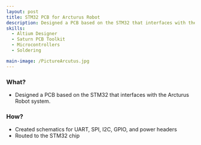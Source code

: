 ```yaml
---
layout: post
title: STM32 PCB for Arcturus Robot
description: Designed a PCB based on the STM32 that interfaces with the Arcturus Robot system.
skills: 
  - Altium Designer
  - Saturn PCB Toolkit
  - Microcontrollers
  - Soldering

main-image: /PictureArcutus.jpg
---
```


### **What?**
 - Designed a PCB based on the STM32 that interfaces with the Arcturus Robot system.

### **How?**
- Created schematics for UART, SPI, I2C, GPIO, and power headers
- Routed to the STM32 chip


<!-- <br>

{% include image-gallery.html images="AltiumPic.jpg" height="500" %} -->
